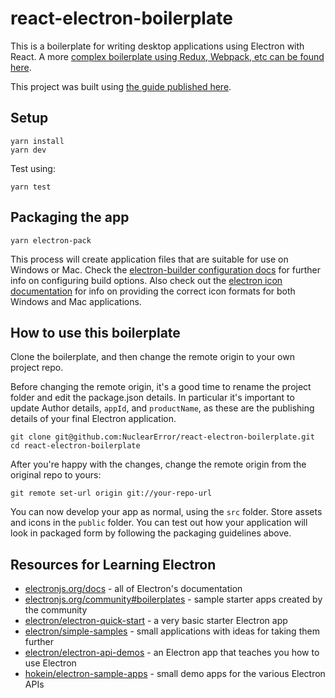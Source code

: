 # react-electron-boilerplate

This is a boilerplate for writing desktop applications using Electron with React. A more [complex boilerplate using Redux, Webpack, etc can be found here](https://github.com/electron-react-boilerplate/electron-react-boilerplate).

This project was built using [the guide published here](https://www.codementor.io/randyfindley/how-to-build-an-electron-app-using-create-react-app-and-electron-builder-ss1k0sfer).


## Setup

```
yarn install
yarn dev
```

Test using:

```
yarn test
```

## Packaging the app

```
yarn electron-pack
```

This process will create application files that are suitable for use on Windows or Mac. Check the [electron-builder configuration docs](https://www.electron.build/configuration/configuration) for further info on configuring build options. Also check out the [electron icon documentation](https://www.electron.build/icons) for info on providing the correct icon formats for both Windows and Mac applications.

## How to use this boilerplate

Clone the boilerplate, and then change the remote origin to your own project repo. 

Before changing the remote origin, it's a good time to rename the project folder and edit the package.json details. In particular it's important to update Author details, `appId`, and `productName`, as these are the publishing details of your final Electron application.

```
git clone git@github.com:NuclearError/react-electron-boilerplate.git
cd react-electron-boilerplate
```

After you're happy with the changes, change the remote origin from the original repo to yours:

```
git remote set-url origin git://your-repo-url
```

You can now develop your app as normal, using the `src` folder. Store assets and icons in the `public` folder. You can test out how your application will look in packaged form by following the packaging guidelines above.

## Resources for Learning Electron

- [electronjs.org/docs](https://electronjs.org/docs) - all of Electron's documentation
- [electronjs.org/community#boilerplates](https://electronjs.org/community#boilerplates) - sample starter apps created by the community
- [electron/electron-quick-start](https://github.com/electron/electron-quick-start) - a very basic starter Electron app
- [electron/simple-samples](https://github.com/electron/simple-samples) - small applications with ideas for taking them further
- [electron/electron-api-demos](https://github.com/electron/electron-api-demos) - an Electron app that teaches you how to use Electron
- [hokein/electron-sample-apps](https://github.com/hokein/electron-sample-apps) - small demo apps for the various Electron APIs
